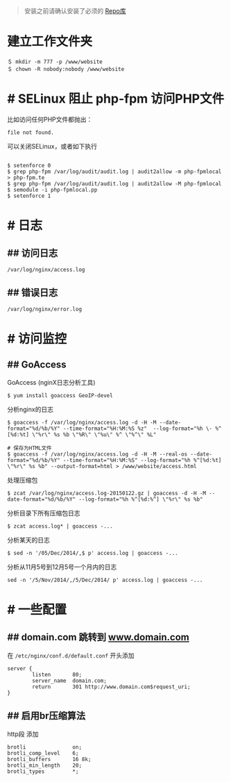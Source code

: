 > 安装之前请确认安装了必须的 [Repo库](chapter-started/repo-仓库.md "Repo库")

#  建立工作文件夹
```
＄ mkdir -m 777 -p /www/website
＄ chown -R nobody:nobody /www/website
```






# # SELinux 阻止 php-fpm 访问PHP文件
比如访问任何PHP文件都抛出：
```
file not found.
```
可以关闭SELinux，或者如下执行
```

$ setenforce 0
$ grep php-fpm /var/log/audit/audit.log | audit2allow -m php-fpmlocal > php-fpm.te
$ grep php-fpm /var/log/audit/audit.log | audit2allow -M php-fpmlocal
$ semodule -i php-fpmlocal.pp
$ setenforce 1
```



# # 日志
## ## 访问日志
```
/var/log/nginx/access.log
```
## ## 错误日志
```
/var/log/nginx/error.log
```
# # 访问监控
## ## GoAccess
GoAccess (nginX日志分析工具)
```
$ yum install goaccess GeoIP-devel
```
分析nginx的日志
```
$ goaccess -f /var/log/nginx/access.log -d -H -M --date-format="%d/%b/%Y" --time-format="%H:%M:%S %z"  --log-format="%h \- %^ [%d:%t] \"%r\" %s %b \"%R\" \"%u\" %^ \"%^\" %L"

# 保存为HTML文件
$ goaccess -f /var/log/nginx/access.log -d -H -M --real-os --date-format="%d/%b/%Y" --time-format="%H:%M:%S" --log-format="%h %^[%d:%t] \"%r\" %s %b" --output-format=html > /www/website/access.html
```
处理压缩包
```
$ zcat /var/log/nginx/access.log-20150122.gz | goaccess -d -H -M --date-format="%d/%b/%Y" --log-format="%h %^[%d:%^] \"%r\" %s %b" 
```
分析目录下所有压缩包日志
```
$ zcat access.log* | goaccess -...
```
分析某天的日志
```
$ sed -n '/05/Dec/2014/,$ p' access.log | goaccess -...
```
分析从11月5号到12月5号一个月内的日志
```
sed -n '/5/Nov/2014/,/5/Dec/2014/ p' access.log | goaccess -...
```
# # 一些配置
## ## domain.com 跳转到 www.domain.com
在 ```/etc/nginx/conf.d/default.conf``` 开头添加
```
server {
        listen       80;
        server_name  domain.com;
        return       301 http://www.domain.com$request_uri;
}
```
## ## 启用br压缩算法
http段 添加
```
brotli               on;
brotli_comp_level    6;
brotli_buffers       16 8k;
brotli_min_length    20;
brotli_types         *;
```